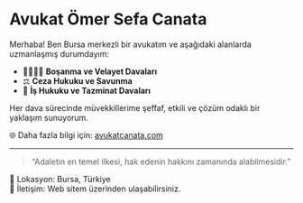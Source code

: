 # Avukat Ömer Sefa Canata

Merhaba! Ben Bursa merkezli bir avukatım ve aşağıdaki alanlarda uzmanlaşmış durumdayım:

- 👨‍👩‍👧‍👦 **Boşanma ve Velayet Davaları**
- ⚖️ **Ceza Hukuku ve Savunma**
- 💼 **İş Hukuku ve Tazminat Davaları**

Her dava sürecinde müvekkillerime şeffaf, etkili ve çözüm odaklı bir yaklaşım sunuyorum.

🌐 Daha fazla bilgi için: [avukatcanata.com](https://avukatcanata.com)

---

> “Adaletin en temel ilkesi, hak edenin hakkını zamanında alabilmesidir.”

📍 Lokasyon: Bursa, Türkiye  
📧 İletişim: Web sitem üzerinden ulaşabilirsiniz.